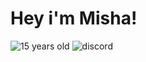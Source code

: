 # Hey i'm Misha!

![15 years old](https://img.shields.io/badge/-15years-090909?style=for-the-badge&logo=) ![discord](https://img.shields.io/badge/-w1ndr1337-7289DA?style=for-the-badge&logo=discord)
